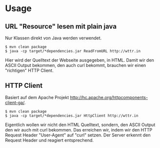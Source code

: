 # Usage
## URL "Resource" lesen mit plain java
Nur Klassen direkt von Java werden verwendet.

```
$ mvn clean package
$ java -cp target/*dependencies.jar ReadFromURL http://wttr.in
```

Hier wird der Quelltext der Webseite ausgegeben, in HTML.
Damit wir den ASCII Output bekommen, den auch curl bekommt, brauchen wir einen "richtigen" HTTP Client.

## HTTP Client
Basiert auf dem Apache Projekt http://hc.apache.org/httpcomponents-client-ga/.

```
$ mvn clean package
$ java -cp target/*dependencies.jar HttpClient http://wttr.in
```

Eigentlich wollen wir nicht den HTML Quelltext, sondern, den ASCII Output den wir auch mit curl bekommen.
Das erreichen wir, indem wir den HTTP Request Header "User-Agent" auf "curl" setzen. Der Server erkennt
den Request Header und reagiert entsprechend.
